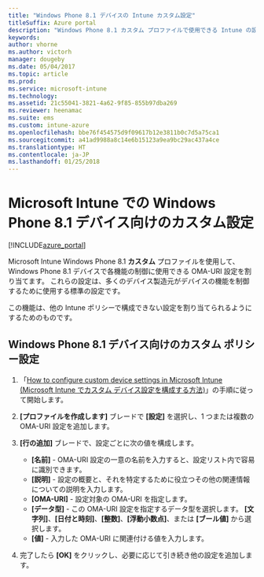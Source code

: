 ```yaml
---
title: "Windows Phone 8.1 デバイスの Intune カスタム設定"
titleSuffix: Azure portal
description: "Windows Phone 8.1 カスタム プロファイルで使用できる Intune の設定について説明します。\""
keywords: 
author: vhorne
ms.author: victorh
manager: dougeby
ms.date: 05/04/2017
ms.topic: article
ms.prod: 
ms.service: microsoft-intune
ms.technology: 
ms.assetid: 21c55041-3821-4a62-9f85-855b97dba269
ms.reviewer: heenamac
ms.suite: ems
ms.custom: intune-azure
ms.openlocfilehash: bbe76f454575d9f09617b12e3811b0c7d5a75ca1
ms.sourcegitcommit: a41ad9988a8c14e6b15123a9ea9bc29ac437a4ce
ms.translationtype: HT
ms.contentlocale: ja-JP
ms.lasthandoff: 01/25/2018
---
```

# <a name="custom-settings-for-windows-phone-81-devices-in-microsoft-intune"></a>Microsoft Intune での Windows Phone 8.1 デバイス向けのカスタム設定

[!INCLUDE[azure_portal](./includes/azure_portal.md)]

Microsoft Intune Windows Phone 8.1 **カスタム** プロファイルを使用して、Windows Phone 8.1 デバイスで各機能の制御に使用できる OMA-URI 設定を割り当てます。 これらの設定は、多くのデバイス製造元がデバイスの機能を制御するために使用する標準の設定です。

この機能は、他の Intune ポリシーで構成できない設定を割り当てられるようにするためのものです。

## <a name="custom-policy-settings-for-windows-phone-81-devices"></a>Windows Phone 8.1 デバイス向けのカスタム ポリシー設定

1. 「[How to configure custom device settings in Microsoft Intune (Microsoft Intune でカスタム デバイス設定を構成する方法)](custom-settings-configure.md)」の手順に従って開始します。
2. **[プロファイルを作成します]** ブレードで **[設定]** を選択し、1 つまたは複数の OMA-URI 設定を追加します。
3. **[行の追加]** ブレードで、設定ごとに次の値を構成します。
    - **[名前]** - OMA-URI 設定の一意の名前を入力すると、設定リスト内で容易に識別できます。
    - **[説明]** - 設定の概要と、それを特定するために役立つその他の関連情報についての説明を入力します。
    - **[OMA-URI]** - 設定対象の OMA-URI を指定します。
    - **[データ型]** - この OMA-URI 設定を指定するデータ型を選択します。 **[文字列]**、**[日付と時刻]**、**[整数]**、**[浮動小数点]**、または **[ブール値]** から選択します。
    - **[値]** - 入力した OMA-URI に関連付ける値を入力します。

4. 完了したら **[OK]** をクリックし、必要に応じて引き続き他の設定を追加します。
